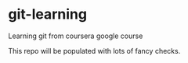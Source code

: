 # git-learning
Learning git from coursera google course

This repo will be populated with lots of fancy checks.
